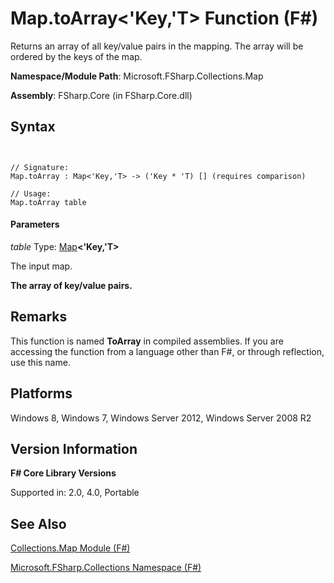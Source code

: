 # Map.toArray<'Key,'T> Function (F#)

Returns an array of all key/value pairs in the mapping. The array will be ordered by the keys of the map.

**Namespace/Module Path**: Microsoft.FSharp.Collections.Map

**Assembly**: FSharp.Core (in FSharp.Core.dll)


## Syntax


```


// Signature:
Map.toArray : Map<'Key,'T> -> ('Key * 'T) [] (requires comparison)

// Usage:
Map.toArray table

```



#### Parameters
*table*
Type: [Map](http://msdn.microsoft.com/en-us/library/975316ea-55e3-4987-9994-90897ad45664)**&lt;'Key,'T&gt;**


The input map.



**The array of key/value pairs.**
## Remarks
This function is named **ToArray** in compiled assemblies. If you are accessing the function from a language other than F#, or through reflection, use this name.


## Platforms
Windows 8, Windows 7, Windows Server 2012, Windows Server 2008 R2


## Version Information
**F# Core Library Versions**

Supported in: 2.0, 4.0, Portable




## See Also
[Collections.Map Module &#40;F&#35;&#41;](Collections.Map-Module-%5BFSharp%5D.md)

[Microsoft.FSharp.Collections Namespace &#40;F&#35;&#41;](Microsoft.FSharp.Collections-Namespace-%5BFSharp%5D.md)

